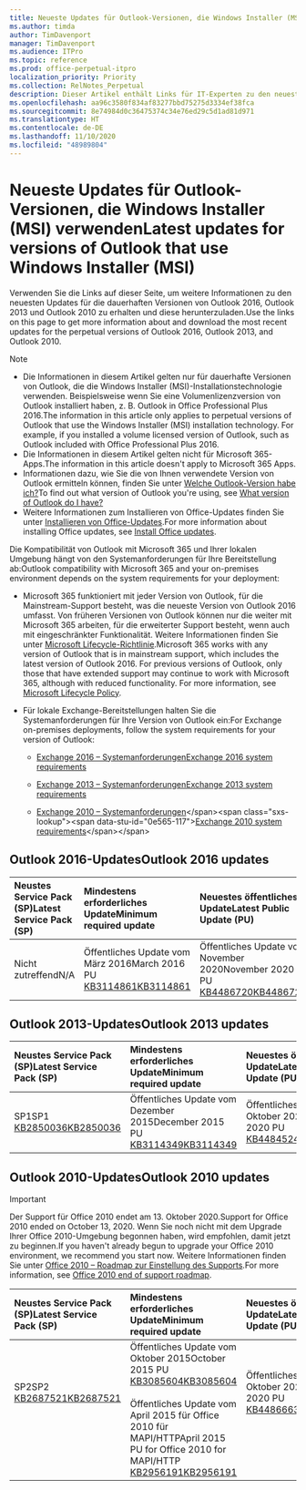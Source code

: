 ```yaml
---
title: Neueste Updates für Outlook-Versionen, die Windows Installer (MSI) verwenden
ms.author: timda
author: TimDavenport
manager: TimDavenport
ms.audience: ITPro
ms.topic: reference
ms.prod: office-perpetual-itpro
localization_priority: Priority
ms.collection: RelNotes_Perpetual
description: Dieser Artikel enthält Links für IT-Experten zu den neuesten Updateinformationen für dauerhafte Versionen von Outlook 2016, Outlook 2013 und Outlook 2010
ms.openlocfilehash: aa96c3580f834af83277bbd75275d3334ef38fca
ms.sourcegitcommit: 8e74984d0c36475374c34e76ed29c5d1ad81d971
ms.translationtype: HT
ms.contentlocale: de-DE
ms.lasthandoff: 11/10/2020
ms.locfileid: "48989804"
---
```

# <a name="latest-updates-for-versions-of-outlook-that-use-windows-installer-msi"></a><span data-ttu-id="0e565-103">Neueste Updates für Outlook-Versionen, die Windows Installer (MSI) verwenden</span><span class="sxs-lookup"><span data-stu-id="0e565-103">Latest updates for versions of Outlook that use Windows Installer (MSI)</span></span>

<span data-ttu-id="0e565-104">Verwenden Sie die Links auf dieser Seite, um weitere Informationen zu den neuesten Updates für die dauerhaften Versionen von Outlook 2016, Outlook 2013 und Outlook 2010 zu erhalten und diese herunterzuladen.</span><span class="sxs-lookup"><span data-stu-id="0e565-104">Use the links on this page to get more information about and download the most recent updates for the perpetual versions of Outlook 2016, Outlook 2013, and Outlook 2010.</span></span>
  
> [!NOTE]
> - <span data-ttu-id="0e565-p101">Die Informationen in diesem Artikel gelten nur für dauerhafte Versionen von Outlook, die die Windows Installer (MSI)-Installationstechnologie verwenden. Beispielsweise wenn Sie eine Volumenlizenzversion von Outlook installiert haben, z. B. Outlook in Office Professional Plus 2016.</span><span class="sxs-lookup"><span data-stu-id="0e565-p101">The information in this article only applies to perpetual versions of Outlook that use the Windows Installer (MSI) installation technology. For example, if you installed a volume licensed version of Outlook, such as Outlook included with Office Professional Plus 2016.</span></span>
> - <span data-ttu-id="0e565-107">Die Informationen in diesem Artikel gelten nicht für Microsoft 365-Apps.</span><span class="sxs-lookup"><span data-stu-id="0e565-107">The information in this article doesn't apply to Microsoft 365 Apps.</span></span>
> - <span data-ttu-id="0e565-108">Informationen dazu, wie Sie die von Ihnen verwendete Version von Outlook ermitteln können, finden Sie unter [Welche Outlook-Version habe ich?](https://support.office.com/article/b3a9568c-edb5-42b9-9825-d48d82b2257c)</span><span class="sxs-lookup"><span data-stu-id="0e565-108">To find out what version of Outlook you're using, see [What version of Outlook do I have?](https://support.office.com/article/b3a9568c-edb5-42b9-9825-d48d82b2257c)</span></span>
> - <span data-ttu-id="0e565-109">Weitere Informationen zum Installieren von Office-Updates finden Sie unter [Installieren von Office-Updates](https://support.office.com/article/2ab296f3-7f03-43a2-8e50-46de917611c5).</span><span class="sxs-lookup"><span data-stu-id="0e565-109">For more information about installing Office updates, see [Install Office updates](https://support.office.com/article/2ab296f3-7f03-43a2-8e50-46de917611c5).</span></span> 
  
<span data-ttu-id="0e565-110">Die Kompatibilität von Outlook mit Microsoft 365 und Ihrer lokalen Umgebung hängt von den Systemanforderungen für Ihre Bereitstellung ab:</span><span class="sxs-lookup"><span data-stu-id="0e565-110">Outlook compatibility with Microsoft 365 and your on-premises environment depends on the system requirements for your deployment:</span></span>
  
- <span data-ttu-id="0e565-p102">Microsoft 365 funktioniert mit jeder Version von Outlook, für die Mainstream-Support besteht, was die neueste Version von Outlook 2016 umfasst. Von früheren Versionen von Outlook können nur die weiter mit Microsoft 365 arbeiten, für die erweiterter Support besteht, wenn auch mit eingeschränkter Funktionalität. Weitere Informationen finden Sie unter [Microsoft Lifecycle-Richtlinie](https://support.microsoft.com/lifecycle).</span><span class="sxs-lookup"><span data-stu-id="0e565-p102">Microsoft 365 works with any version of Outlook that is in mainstream support, which includes the latest version of Outlook 2016. For previous versions of Outlook, only those that have extended support may continue to work with Microsoft 365, although with reduced functionality. For more information, see [Microsoft Lifecycle Policy](https://support.microsoft.com/lifecycle).</span></span>
    
- <span data-ttu-id="0e565-114">Für lokale Exchange-Bereitstellungen halten Sie die Systemanforderungen für Ihre Version von Outlook ein:</span><span class="sxs-lookup"><span data-stu-id="0e565-114">For Exchange on-premises deployments, follow the system requirements for your version of Outlook:</span></span>
    
  - [<span data-ttu-id="0e565-115">Exchange 2016 – Systemanforderungen</span><span class="sxs-lookup"><span data-stu-id="0e565-115">Exchange 2016 system requirements</span></span>](https://docs.microsoft.com/Exchange/plan-and-deploy/system-requirements)
    
  - [<span data-ttu-id="0e565-116">Exchange 2013 – Systemanforderungen</span><span class="sxs-lookup"><span data-stu-id="0e565-116">Exchange 2013 system requirements</span></span>](https://docs.microsoft.com/exchange/exchange-2013-system-requirements-exchange-2013-help)
    
  - <span data-ttu-id="0e565-117">[Exchange 2010 – Systemanforderungen](https://docs.microsoft.com/previous-versions/office/exchange-server-2010/aa996719(v=exchg.141))</span><span class="sxs-lookup"><span data-stu-id="0e565-117">[Exchange 2010 system requirements](https://docs.microsoft.com/previous-versions/office/exchange-server-2010/aa996719(v=exchg.141))</span></span>

   
## <a name="outlook-2016-updates"></a><span data-ttu-id="0e565-118">Outlook 2016-Updates</span><span class="sxs-lookup"><span data-stu-id="0e565-118">Outlook 2016 updates</span></span>

|<span data-ttu-id="0e565-119">**Neustes Service Pack (SP)**</span><span class="sxs-lookup"><span data-stu-id="0e565-119">**Latest Service Pack (SP)**</span></span>|<span data-ttu-id="0e565-120">**Mindestens erforderliches Update**</span><span class="sxs-lookup"><span data-stu-id="0e565-120">**Minimum required update**</span></span>|<span data-ttu-id="0e565-121">**Neuestes öffentliches Update**</span><span class="sxs-lookup"><span data-stu-id="0e565-121">**Latest Public Update (PU)**</span></span>|
|:-----|:-----|:-----|
|<span data-ttu-id="0e565-122">Nicht zutreffend</span><span class="sxs-lookup"><span data-stu-id="0e565-122">N/A</span></span>  <br/> |<span data-ttu-id="0e565-123">Öffentliches Update vom März 2016</span><span class="sxs-lookup"><span data-stu-id="0e565-123">March 2016 PU</span></span> <br/>[<span data-ttu-id="0e565-124">KB3114861</span><span class="sxs-lookup"><span data-stu-id="0e565-124">KB3114861</span></span>](https://support.microsoft.com/help/3114861) <br/> |<span data-ttu-id="0e565-125">Öffentliches Update vom November 2020</span><span class="sxs-lookup"><span data-stu-id="0e565-125">November 2020 PU</span></span> <br/>[<span data-ttu-id="0e565-126">KB4486720</span><span class="sxs-lookup"><span data-stu-id="0e565-126">KB4486720</span></span>](https://support.microsoft.com/help/4486720) 

## <a name="outlook-2013-updates"></a><span data-ttu-id="0e565-127">Outlook 2013-Updates</span><span class="sxs-lookup"><span data-stu-id="0e565-127">Outlook 2013 updates</span></span>

|<span data-ttu-id="0e565-128">**Neustes Service Pack (SP)**</span><span class="sxs-lookup"><span data-stu-id="0e565-128">**Latest Service Pack (SP)**</span></span>|<span data-ttu-id="0e565-129">**Mindestens erforderliches Update**</span><span class="sxs-lookup"><span data-stu-id="0e565-129">**Minimum required update**</span></span>|<span data-ttu-id="0e565-130">**Neuestes öffentliches Update**</span><span class="sxs-lookup"><span data-stu-id="0e565-130">**Latest Public Update (PU)**</span></span>|
|:-----|:-----|:-----|
|<span data-ttu-id="0e565-131">SP1</span><span class="sxs-lookup"><span data-stu-id="0e565-131">SP1</span></span>  <br/>[<span data-ttu-id="0e565-132">KB2850036</span><span class="sxs-lookup"><span data-stu-id="0e565-132">KB2850036</span></span>](https://go.microsoft.com/fwlink/p/?LinkId=512538) <br/> |<span data-ttu-id="0e565-133">Öffentliches Update vom Dezember 2015</span><span class="sxs-lookup"><span data-stu-id="0e565-133">December 2015 PU</span></span> <br/>[<span data-ttu-id="0e565-134">KB3114349</span><span class="sxs-lookup"><span data-stu-id="0e565-134">KB3114349</span></span>](https://support.microsoft.com/kb/3114349) <br/> |<span data-ttu-id="0e565-135">Öffentliches Update vom Oktober 2020</span><span class="sxs-lookup"><span data-stu-id="0e565-135">October 2020 PU</span></span> <br/>[<span data-ttu-id="0e565-136">KB4484524</span><span class="sxs-lookup"><span data-stu-id="0e565-136">KB4484524</span></span>](https://support.microsoft.com/help/4484524)  |
   
## <a name="outlook-2010-updates"></a><span data-ttu-id="0e565-137">Outlook 2010-Updates</span><span class="sxs-lookup"><span data-stu-id="0e565-137">Outlook 2010 updates</span></span>
> [!IMPORTANT]
> <span data-ttu-id="0e565-138">Der Support für Office 2010 endet am 13. Oktober 2020.</span><span class="sxs-lookup"><span data-stu-id="0e565-138">Support for Office 2010 ended on October 13, 2020.</span></span> <span data-ttu-id="0e565-139">Wenn Sie noch nicht mit dem Upgrade Ihrer Office 2010-Umgebung begonnen haben, wird empfohlen, damit jetzt zu beginnen.</span><span class="sxs-lookup"><span data-stu-id="0e565-139">If you haven't already begun to upgrade your Office 2010 environment, we recommend you start now.</span></span> <span data-ttu-id="0e565-140">Weitere Informationen finden Sie unter [Office 2010 – Roadmap zur Einstellung des Supports](https://docs.microsoft.com/DeployOffice/office-2010-end-support-roadmap).</span><span class="sxs-lookup"><span data-stu-id="0e565-140">For more information, see [Office 2010 end of support roadmap](https://docs.microsoft.com/DeployOffice/office-2010-end-support-roadmap).</span></span>

|<span data-ttu-id="0e565-141">**Neustes Service Pack (SP)**</span><span class="sxs-lookup"><span data-stu-id="0e565-141">**Latest Service Pack (SP)**</span></span>|<span data-ttu-id="0e565-142">**Mindestens erforderliches Update**</span><span class="sxs-lookup"><span data-stu-id="0e565-142">**Minimum required update**</span></span>|<span data-ttu-id="0e565-143">**Neuestes öffentliches Update**</span><span class="sxs-lookup"><span data-stu-id="0e565-143">**Latest Public Update (PU)**</span></span>|
|:-----|:-----|:-----|
|<span data-ttu-id="0e565-144">SP2</span><span class="sxs-lookup"><span data-stu-id="0e565-144">SP2</span></span> <br/>[<span data-ttu-id="0e565-145">KB2687521</span><span class="sxs-lookup"><span data-stu-id="0e565-145">KB2687521</span></span>](https://go.microsoft.com/fwlink/p/?LinkId=512542) <br><br><br><br/> |<span data-ttu-id="0e565-146">Öffentliches Update vom Oktober 2015</span><span class="sxs-lookup"><span data-stu-id="0e565-146">October 2015 PU</span></span> <br/> [<span data-ttu-id="0e565-147">KB3085604</span><span class="sxs-lookup"><span data-stu-id="0e565-147">KB3085604</span></span>](https://support.microsoft.com/kb/3085604) <br/><br/>  <span data-ttu-id="0e565-148">Öffentliches Update vom April 2015 für Office 2010 für MAPI/HTTP</span><span class="sxs-lookup"><span data-stu-id="0e565-148">April 2015 PU for Office 2010 for MAPI/HTTP</span></span> <br/> [<span data-ttu-id="0e565-149">KB2956191</span><span class="sxs-lookup"><span data-stu-id="0e565-149">KB2956191</span></span>](https://support.microsoft.com/help/2956191/april-14-2015-update-for-office-2010-kb2956191) <br/> |<span data-ttu-id="0e565-150">Öffentliches Update vom Oktober 2020</span><span class="sxs-lookup"><span data-stu-id="0e565-150">October 2020 PU</span></span> <br/>[<span data-ttu-id="0e565-151">KB4486663</span><span class="sxs-lookup"><span data-stu-id="0e565-151">KB4486663</span></span>](https://support.microsoft.com/help/4486663) <br><br><br><br/>|
   

